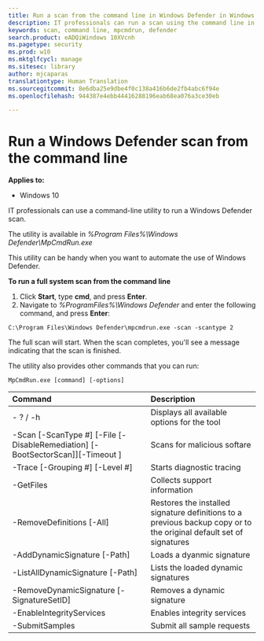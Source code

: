 ```yaml
---
title: Run a scan from the command line in Windows Defender in Windows 10 (Windows 10)
description: IT professionals can run a scan using the command line in Windows Defender in Windows 10.
keywords: scan, command line, mpcmdrun, defender
search.product: eADQiWindows 10XVcnh
ms.pagetype: security
ms.prod: w10
ms.mktglfcycl: manage
ms.sitesec: library
author: mjcaparas
translationtype: Human Translation
ms.sourcegitcommit: 8e6dba25e9dbe4f0c138a416b6de2fb4abc6f94e
ms.openlocfilehash: 944387e4ebb44416288196eab68ea076a3ce30eb

---
```


# Run a Windows Defender scan from the command line

**Applies to:**

- Windows 10

IT professionals can use a command-line utility to run a Windows Defender scan. 

The utility is available in _%Program Files%\Windows Defender\MpCmdRun.exe_

This utility can be handy when you want to automate the use of Windows Defender. 

**To run a full system scan from the command line**

1. Click **Start**, type **cmd**, and press **Enter**.
2. Navigate to _%ProgramFiles%\Windows Defender_ and enter the following command, and press **Enter**:

```
C:\Program Files\Windows Defender\mpcmdrun.exe -scan -scantype 2
```
The full scan will start. When the scan completes, you'll see a message indicating that the scan is finished. 


The utility also provides other commands that you can run:

```
MpCmdRun.exe [command] [-options]
```

Command | Description 
:---|:---
\- ? / -h | Displays all available options for the tool
\-Scan [-ScanType #] [-File <path> [-DisableRemediation] [-BootSectorScan]][-Timeout <days>] | Scans for malicious softare
\-Trace  [-Grouping #] [-Level #]| Starts diagnostic tracing
\-GetFiles | Collects support information
\-RemoveDefinitions [-All] | Restores the installed signature definitions to a previous backup copy or to the original default set of signatures
\-AddDynamicSignature [-Path] | Loads a dyanmic signature
\-ListAllDynamicSignature [-Path] | Lists the loaded dynamic signatures
\-RemoveDynamicSignature [-SignatureSetID] | Removes a dynamic signature
\-EnableIntegrityServices | Enables integrity services
\-SubmitSamples | Submit all sample requests 


<!--HONumber=Jun16_HO4-->


